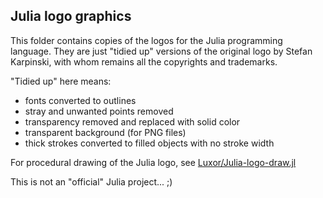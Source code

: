 ## Julia logo graphics

This folder contains copies of the logos for the Julia programming language. They are just "tidied up" versions of the original logo by Stefan Karpinski, with whom remains all the copyrights and trademarks.

"Tidied up" here means:

- fonts converted to outlines
- stray and unwanted points removed
- transparency removed and replaced with solid color
- transparent background (for PNG files)
- thick strokes converted to filled objects with no stroke width

For procedural drawing of the Julia logo, see [Luxor/Julia-logo-draw.jl](https://github.com/cormullion/Luxor/blob/master/examples/julia-logo-draw.jl)

This is not an "official" Julia project... ;)
